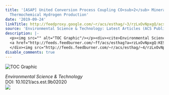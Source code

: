 ```yaml
---
title: '[ASAP] United Conversion Process Coupling CO<sub>2</sub> Mineralization with
  Thermochemical Hydrogen Production'
date: '2019-09-24'
linkTitle: http://feedproxy.google.com/~r/acs/esthag/~3/rzLxOvNpxgQ/acs.est.9b02020
source: 'Environmental Science & Technology: Latest Articles (ACS Publications)'
description: |-
  <p><img src="" alt="TOC Graphic"/></p><div><cite>Environmental Science & Technology</cite></div><div>DOI: 10.1021/acs.est.9b02020</div><div class="feedflare">
  <a href="http://feeds.feedburner.com/~ff/acs/esthag?a=rzLxOvNpxgQ:KESE6qr35LI:yIl2AUoC8zA"><img src="http://feeds.feedburner.com/~ff/acs/esthag?d=yIl2AUoC8zA" border="0"></img></a>
  </div><img src="http://feeds.feedburner.com/~r/acs/esthag/~4/rzLxOvNpxgQ" height="1" width="1" ...
disable_comments: true
---
```

<p><img src="" alt="TOC Graphic"/></p><div><cite>Environmental Science & Technology</cite></div><div>DOI: 10.1021/acs.est.9b02020</div><div class="feedflare">
<a href="http://feeds.feedburner.com/~ff/acs/esthag?a=rzLxOvNpxgQ:KESE6qr35LI:yIl2AUoC8zA"><img src="http://feeds.feedburner.com/~ff/acs/esthag?d=yIl2AUoC8zA" border="0"></img></a>
</div><img src="http://feeds.feedburner.com/~r/acs/esthag/~4/rzLxOvNpxgQ" height="1" width="1" ...